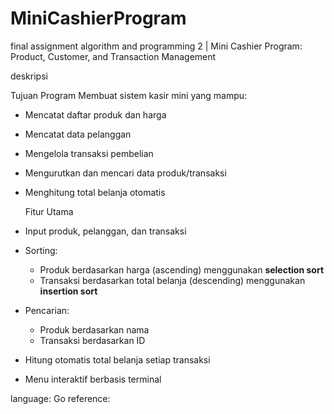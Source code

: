 # MiniCashierProgram
final assignment algorithm and programming 2 | Mini Cashier Program: Product, Customer, and Transaction Management

deskripsi

Tujuan Program
Membuat sistem kasir mini yang mampu:
- Mencatat daftar produk dan harga
- Mencatat data pelanggan
- Mengelola transaksi pembelian
- Mengurutkan dan mencari data produk/transaksi
- Menghitung total belanja otomatis

  Fitur Utama
- Input produk, pelanggan, dan transaksi
- Sorting:
  - Produk berdasarkan harga (ascending) menggunakan **selection sort**
  - Transaksi berdasarkan total belanja (descending) menggunakan **insertion sort**
- Pencarian:
  - Produk berdasarkan nama 
  - Transaksi berdasarkan ID
- Hitung otomatis total belanja setiap transaksi
- Menu interaktif berbasis terminal
  
language: Go
reference:
